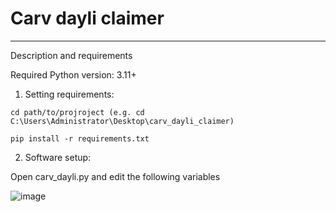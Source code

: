 # Carv dayli claimer
<hr>

Description and requirements

Required Python version: 3.11+

1. Setting requirements:
  ```
  cd path/to/projroject (e.g. cd C:\Users\Administrator\Desktop\carv_dayli_claimer)
  ```

  ```
  pip install -r requirements.txt
  ```

2. Software setup:
   
  Open carv_dayli.py and edit the following variables
  
  ![image](https://github.com/deerfern9/carv_daily_claimer/assets/81830808/9ca941a5-84ff-4b4c-bab7-132f19dbc6a9)
